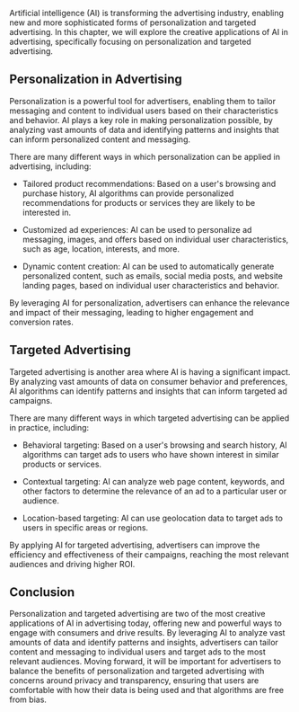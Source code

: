 
Artificial intelligence (AI) is transforming the advertising industry, enabling new and more sophisticated forms of personalization and targeted advertising. In this chapter, we will explore the creative applications of AI in advertising, specifically focusing on personalization and targeted advertising.

Personalization in Advertising
------------------------------

Personalization is a powerful tool for advertisers, enabling them to tailor messaging and content to individual users based on their characteristics and behavior. AI plays a key role in making personalization possible, by analyzing vast amounts of data and identifying patterns and insights that can inform personalized content and messaging.

There are many different ways in which personalization can be applied in advertising, including:

* Tailored product recommendations: Based on a user's browsing and purchase history, AI algorithms can provide personalized recommendations for products or services they are likely to be interested in.

* Customized ad experiences: AI can be used to personalize ad messaging, images, and offers based on individual user characteristics, such as age, location, interests, and more.

* Dynamic content creation: AI can be used to automatically generate personalized content, such as emails, social media posts, and website landing pages, based on individual user characteristics and behavior.

By leveraging AI for personalization, advertisers can enhance the relevance and impact of their messaging, leading to higher engagement and conversion rates.

Targeted Advertising
--------------------

Targeted advertising is another area where AI is having a significant impact. By analyzing vast amounts of data on consumer behavior and preferences, AI algorithms can identify patterns and insights that can inform targeted ad campaigns.

There are many different ways in which targeted advertising can be applied in practice, including:

* Behavioral targeting: Based on a user's browsing and search history, AI algorithms can target ads to users who have shown interest in similar products or services.

* Contextual targeting: AI can analyze web page content, keywords, and other factors to determine the relevance of an ad to a particular user or audience.

* Location-based targeting: AI can use geolocation data to target ads to users in specific areas or regions.

By applying AI for targeted advertising, advertisers can improve the efficiency and effectiveness of their campaigns, reaching the most relevant audiences and driving higher ROI.

Conclusion
----------

Personalization and targeted advertising are two of the most creative applications of AI in advertising today, offering new and powerful ways to engage with consumers and drive results. By leveraging AI to analyze vast amounts of data and identify patterns and insights, advertisers can tailor content and messaging to individual users and target ads to the most relevant audiences. Moving forward, it will be important for advertisers to balance the benefits of personalization and targeted advertising with concerns around privacy and transparency, ensuring that users are comfortable with how their data is being used and that algorithms are free from bias.

